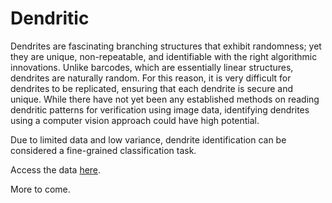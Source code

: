 # Dendritic

Dendrites are fascinating branching structures that exhibit
randomness; yet they are unique, non-repeatable, and identifiable
with the right algorithmic innovations. Unlike barcodes,
which are essentially linear structures, dendrites are naturally
random. For this reason, it is very difficult for dendrites to be
replicated, ensuring that each dendrite is secure and unique.
While there have not yet been any established methods on
reading dendritic patterns for verification using image data,
identifying dendrites using a computer vision approach could
have high potential. 

Due to limited data and low variance, dendrite identification 
can be considered a fine-grained classification task.

Access the data [here](https://drive.google.com/drive/folders/13fi2c26jC9bgEhUhBvfG8nAqOZridZEp?usp=drive_link).

More to come.
